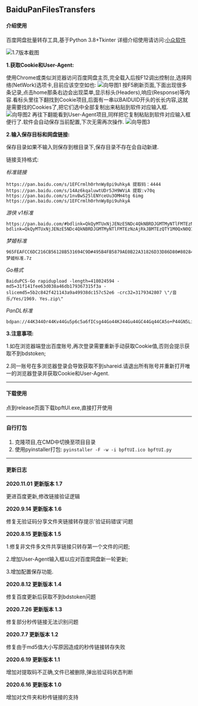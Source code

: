 BaiduPanFilesTransfers
-----
#### 介绍使用

百度网盘批量转存工具,基于Python 3.8+Tkinter
详细介绍使用请访问:[小众软件](https://meta.appinn.net/t/topic/16995/39)

![1.7版本截图](https://raw.githubusercontent.com/hxz393/BaiduPanFilesTransfers/master/Capture/%E6%88%AA%E5%9B%BE1.7.jpg)

**1.获取Cookie和User-Agent:**

使用Chrome或类似浏览器访问百度网盘主页,完全载入后按F12调出控制台,选择网络(NetWork)选项卡,目前应该空空如也:
![向导图1](https://raw.githubusercontent.com/hxz393/BaiduPanFilesTransfers/master/Capture/u-1.png)
按F5刷新页面,下面出现很多条记录,点击home那条右边会出现菜单,显示标头(Headers),响应(Response)等内容.看标头里往下翻找到Cookie项目,后面有一串以BAIDUID开头的长长内容,这就是需要找的Cookies了,把它们选中全部复制出来粘贴到软件对应输入框.
![向导图2](https://raw.githubusercontent.com/hxz393/BaiduPanFilesTransfers/master/Capture/u-2.png)
再往下翻能看到User-Agent项目,同样把它复制粘贴到软件对应输入框便行了.软件会自动保存当前配置,下次无需再次操作.
![向导图3](https://raw.githubusercontent.com/hxz393/BaiduPanFilesTransfers/master/Capture/u-3.png)

**2.输入保存目标和网盘链接:**

保存目录如果不输入则保存到根目录下,保存目录不存在会自动新建.

链接支持格式:

*标准链接*
```
https://pan.baidu.com/s/1EFCrmlh0rhnWy8pi9uhkyA 提取码：4444
https://pan.baidu.com/s/14Az6kqaluwtUDr5JH9WViA 提取:v70q
https://pan.baidu.com/s/1nvBwS25lENYceUu3OMH4tg 6img
https://pan.baidu.com/s/1EFCrmlh0rhnWy8pi9uhkyA
```

*游侠 v1标准*
```
https://pan.baidu.com/#bdlink=QkQyMTUxNjJENzE5NDc4QkNBRDJGMTMyNTlFMTEzNzAjRkJBMTEzQTY1M0QxN0Q1NjM3QUQ1MEEzRTgwMkE2QTIjMzcxOTgxOTIzI1pha3VybyAyMDAxMjYuN3oK
bdlink=QkQyMTUxNjJENzE5NDc4QkNBRDJGMTMyNTlFMTEzNzAjRkJBMTEzQTY1M0QxN0Q1NjM3QUQ1MEEzRTgwMkE2QTIjMzcxOTgxOTIzI1pha3VybyAyMDAxMjYuN3oK
```

*梦姬标准*
```
965FEAFCC6DC216CB56128B531694C9D#495B4FB5879AE0B22A31826D33D86D80#802846691#梦姬标准.7z
```

*Go格式*
```
BaiduPCS-Go rapidupload -length=418024594 -md5=31f141fee63d038a46db179367315f3a -slicemd5=5b2c842f421143a9a49938dc157c52e6 -crc32=3179342807 \"/音乐/Yes/1969. Yes.zip\"
```

*PanDL标准*
```
bdpan://44K344Or44Kv44Gu5p6c5a6fICsg44Go44KJ44Gu44GC44Gq44CA5o+P44GN5LiL44KN44GXOFDlsI/lhorlrZAg5pel5paHLnppcHw2NDAxODQxNTd8ZDNjOTBmOTI3ZjUxYzIyMmRjMTc1NDM1YTY0OWMyYTJ8OTk4NTE0NDE3Y2I5Y2I0MTQ0MGRlZTFiMmMyNTYwMzY=`
```

**3.注意事项:**

1.如在浏览器端登出百度账号,再次登录需要重新手动获取Cookie值,否则会提示获取不到bdstoken;

2.同一账号在多浏览器登录会导致获取不到shareid.请退出所有账号并重新打开唯一的浏览器登录并获取Cookie和User-Agent.
_ _ _
#### 下载使用
点到release页面下载bpftUI.exe,直接打开使用
_ _ _
#### 自行打包
1. 克隆项目,在CMD中切换至项目目录
2. 使用pyinstaller打包:
``
pyinstaller -F -w -i bpftUI.ico bpftUI.py
``
_ _ _
#### 更新日志
**2020.11.01 更新版本 1.7**

更进百度更新,修改链接验证逻辑

**2020.9.14 更新版本 1.6**

修复无验证码分享文件夹链接转存提示'验证码错误'问题

**2020.8.15 更新版本 1.5**

1.修复非文件多文件共享链接只转存第一个文件的问题;

2.增加User-Agent输入框以应对百度网盘新一轮更新;

3.增加配置保存功能.

**2020.8.12 更新版本 1.4**

修复百度更新后获取不到bdstoken问题

**2020.7.26 更新版本 1.3**

修复部分秒传链接无法识别问题

**2020.7.7 更新版本 1.2**

修复由于md5值大小写原因造成的秒传链接转存失败

**2020.6.19 更新版本 1.1**

增加对提取码不正确,文件已被删除,弹出验证码状态判断

**2020.6.16 更新版本 1.0**

增加对文件夹和秒传链接的支持

